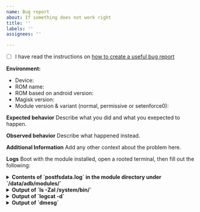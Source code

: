 ```yaml
---
name: Bug report
about: If something does not work right
title: ''
labels: ''
assignees: ''

---
```


- [ ] I have read the instructions on [how to create a useful bug report](https://github.com/SebiderSushi/sdcard-w_inject/#report-issues--incompatibilities)

**Environment:**
 - Device: 
 - ROM name: 
 - ROM based on android version: 
 - Magisk version: 
 - Module version & variant (normal, permissive or setenforce0): 

**Expected behavior**
Describe what you did and what you exepected to happen.

**Observed behavior**
Describe what happened instead.

**Additional Information**
Add any other context about the problem here.


**Logs**
Boot with the module installed, open a rooted terminal, then fill out the following:
<details>
  <summary><b>Contents of `postfsdata.log` in the module directory under `/data/adb/modules/`</b></summary>
```
[paste logs here]
```
</details>
<details>
  <summary><b>Output of `ls -Zal /system/bin/`</b></summary>
```
[paste logs here]
```
</details>
<details>
  <summary><b>Output of `logcat -d`</b></summary>
```
[paste logs here, if you have privacy concerns, `logcat -d | grep sdcard` and `logact -d | grep vold` might be enough]
```
</details>
<details>
  <summary><b>Output of `dmesg`</b></summary>
```
[paste logs here, if you have privacy concerns, `dmesg | grep denied` might be enough]
```
</details>
